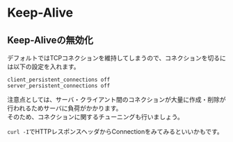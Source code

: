 # Keep-Alive
## Keep-Aliveの無効化
デフォルトではTCPコネクションを維持してしまうので、コネクションを切るには以下の設定を入れます。
```
client_persistent_connections off
server_persistent_connections off
```
注意点としては、サーバ・クライアント間のコネクションが大量に作成・削除が行われるためサーバに負荷がかかります。  
そのため、コネクションに関するチューニングも行いましょう。  
  
`curl -I`でHTTPレスポンスヘッダからConnectionをみてみるといいかもです。
